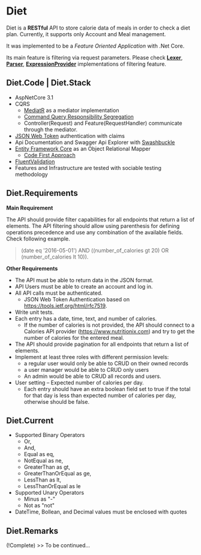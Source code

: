 # Diet

Diet is a **RESTful** API to store calorie data of meals in order to check a diet plan. Currently, it supports only Account and Meal management. 

It was implemented to be a *Feature Oriented Application* with .Net Core. 

Its main feature is filtering via request parameters. Please check **[Lexer](https://github.com/tafo/Diet/blob/master/Diet.Api/Features/Filter/Lexer.cs)**, **[Parser](https://github.com/tafo/Diet/blob/master/Diet.Api/Features/Filter/Parser.cs)**, **[ExpressionProvider](https://github.com/tafo/Diet/blob/master/Diet.Api/Features/Filter/ExpressionProvider.cs)** implementations of filtering feature. 

## Diet.Code | Diet.Stack

* AspNetCore 3.1
* CQRS
  * [MediatR](https://github.com/jbogard/MediatR) as a mediator implementation
  * [Command Query Responsibility Segregation](https://martinfowler.com/bliki/CQRS.html)
  * Controller(Request) and Feature(RequestHandler) communicate through the mediator. 
* [JSON Web Token](https://jwt.io/introduction/) authentication with claims
* Api Documentation and Swagger Api Explorer with [Swashbuckle](https://github.com/domaindrivendev/Swashbuckle.AspNetCore)
* [Entity Framework Core](https://github.com/dotnet/efcore) as an Object Relational Mapper
  *  [Code First Approach](https://docs.microsoft.com/en-us/ef/ef6/modeling/code-first/migrations/)
* [FluentValidation](https://github.com/JeremySkinner/FluentValidation)
* Features and Infrastructure are tested with sociable testing methodology

## Diet.Requirements

**Main Requirement**

The API should provide filter capabilities for all endpoints that return a list of elements. The API filtering should allow using parenthesis for defining operations precedence and use any combination of the available fields. Check following example.

>(date eq '2016-05-01') AND ((number_of_calories gt 20) OR (number_of_calories lt 10)).

**Other Requirements**
* The API must be able to return data in the JSON format.
* API Users must be able to create an account and log in.
* All API calls must be authenticated.
  * JSON Web Token Authentication based on https://tools.ietf.org/html/rfc7519.
* Write unit tests.
* Each entry has a date, time, text, and number of calories.
  * If the number of calories is not provided, the API should connect to a Calories API provider (https://www.nutritionix.com) and try to get the number of calories for the entered meal.
* The API should provide pagination for all endpoints that return a list of elements.
* Implement at least three roles with different permission levels: 
  * a regular user would only be able to CRUD on their owned records
  * a user manager would be able to CRUD only users
  * An admin would be able to CRUD all records and users.
* User setting – Expected number of calories per day.
  * Each entry should have an extra boolean field set to true if the total for that day is less than expected number of calories per day, otherwise should be false.

## Diet.Current

* Supported Binary Operators
  * Or,
  * And,
  * Equal as eq,
  * NotEqual as ne,
  * GreaterThan as gt,
  * GreaterThanOrEqual as ge,
  * LessThan as lt,
  * LessThanOrEqual as le
* Supported Unary Operators
  * Minus as "-"
  * Not as "not"
* DateTime, Bollean, and Decimal values must be enclosed with quotes

## Diet.Remarks
(!Complete) >> To be continued...
